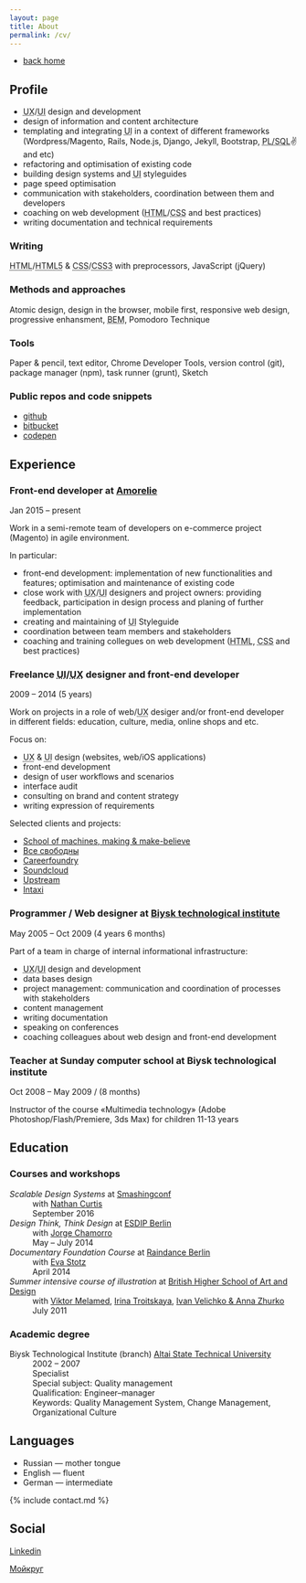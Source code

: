 ```yaml
---
layout: page
title: About
permalink: /cv/
--- 
```


<nav>
  <ul>
    <li class="nav__item {% if location == '/' or page.layout == 'default' %}active {% endif %}"><a href="/">back home</a></li>
  </ul>
</nav>

## Profile

- <abbr title="User Experience">UX</abbr>/<abbr title="User Interface">UI</abbr> design and development
- design of information and content architecture
- templating and integrating <abbr title="User Interface">UI</abbr> in a context of different frameworks (Wordpress/Magento, Rails, Node.js, Django, Jekyll, Bootstrap, <abbr title="Procedural Language/Structured Query Language">PL/SQL</abbr>✌ and etc)
- refactoring and optimisation of existing code
- building design systems and <abbr title="User Interface">UI</abbr> styleguides
- page speed optimisation
- communication with stakeholders, coordination between them and developers
- coaching on web development (<abbr title="HyperText Markup Language">HTML</abbr>/<abbr title="Cascading Style Sheets">CSS</abbr> and best practices) 
- writing documentation and technical requirements

### Writing

<abbr title="HyperText Markup Language">HTML</abbr>/<abbr title="HyperText Markup Language Version 5">HTML5</abbr> &amp; <abbr title="Cascading Style Sheets">CSS</abbr>/<abbr title="Cascading Style Sheets, Level 3">CSS3</abbr> with preprocessors, JavaScript (jQuery)

### Methods and approaches
Atomic design, design in the browser, mobile first, responsive web design, progressive enhansment, <abbr title="Block Element Modifier">BEM</abbr>, Pomodoro Technique

### Tools
Paper & pencil, text editor, Chrome Developer Tools, version control (git), package manager (npm), task runner (grunt), Sketch

### Public repos and code snippets
- [github](https://github.com/tataata)
- [bitbucket](https://bitbucket.org/tataata)
- [codepen](http://codepen.io/tataata/)


## Experience

### Front-end developer at [Amorelie](https://amorelie.de)
Jan 2015 &ndash; present

Work in a semi-remote team of developers on e-commerce project (Magento) in agile environment. 

In particular: 
- front-end development: implementation of new functionalities and features; optimisation and maintenance of existing code
- close work with <abbr title="User Experience">UX</abbr>/<abbr title="User Interface">UI</abbr> designers and project owners: providing feedback, participation in design process and planing of further implementation
- creating and maintaining of <abbr title="User Interface">UI</abbr> Styleguide
- coordination between team members and stakeholders
- coaching and training collegues on web development (<abbr title="HyperText Markup Language">HTML</abbr>, <abbr title="Cascading Style Sheets">CSS</abbr> and best practices)


### Freelance <abbr title="User Interface">UI</abbr>/<abbr title="User Experience">UX</abbr> designer and front-end developer
2009 &ndash; 2014 (5&nbsp;years)

Work on projects in&nbsp;a&nbsp;role&nbsp;of&nbsp;web/<abbr title="User Experience">UX</abbr> desiger and/or front-end developer in&nbsp;different fields: education, culture, media, online shops and etc.

Focus on:
- <abbr title="User Experience">UX</abbr> &amp; <abbr title="User Interface">UI</abbr> design (websites, web/iOS applications)
- front-end development
- design of user workflows and scenarios
- interface audit
- consulting on brand and content strategy
- writing expression of requirements

Selected clients and projects:

- [School of machines, making &amp; make-believe](http://schoolofma.org/)
- [Все свободны](http://vse-svobodny.com/)
- [Careerfoundry](https://careerfoundry.com/)
- [Soundcloud](https://soundcloud.com/)
- [Upstream](http://upstre.am/)
- [Intaxi](http://intaxi.ru/)


### Programmer / Web designer at [Biysk technological institute](http://www.bti.secna.ru)
May 2005 &ndash; Oct 2009 (4&nbsp;years 6&nbsp;months)

Part of a team in charge of internal informational infrastructure:
- <abbr title="User Experience">UX</abbr>/<abbr title="User Interface">UI</abbr> design and development
- data bases design
- project management: communication and coordination of processes with stakeholders
- content management
- writing documentation
- speaking on conferences
- coaching colleagues about web design and front-end development


### Teacher at Sunday computer school at&nbsp;Biysk technological institute
Oct 2008 &ndash; May 2009 / (8 months)

Instructor of&nbsp;the&nbsp;course «Multimedia technology» (Adobe Photoshop/Flash/Premiere, 3ds Max) for children 11-13&nbsp;years


## Education

### Courses and workshops

<dl>
	<dt><em>Scalable Design Systems</em> at <a href="https://smashingconf.com/">Smashingconf</a></dt>
	<dd>with <a href="https://medium.com/@nathanacurtis">Nathan Curtis</a></dd>
	<dd>September 2016</dd>
	<dt><em>Design Think, Think Design</em> at <a href="http://esdipberlin.com/">ESDIP Berlin</a></dt>
	<dd>with <a href="http://jorgechamorro.es">Jorge Chamorro</a></dd>
	<dd>May &ndash; July 2014</dd>
	<dt><em>Documentary Foundation Course</em> at <a href="http://www.raindance.org/berlin/">Raindance Berlin</a></dt>
	<dd>with <a href="http://www.evastotz.com/">Eva Stotz</a></dd>
	<dd>April 2014</dd>
	<dt><em>Summer intensive course of&nbsp;illustration</em> at&nbsp;<a href="http://www.britishdesign.ru/?lang=eng">British Higher School of&nbsp;Art and Design</a></dt>
	<dd>with <a href="http://mlmd.ru/">Viktor Melamed</a>, <a href="http://irtroit.com/">Irina Troitskaya</a>, <a href="http://shuka.ru/">Ivan Velichko & Anna Zhurko</a></dd>
	<dd>July 2011</dd>
</dl>

### Academic degree

<dl>
	<dt>Biysk Technological Institute (branch) <a href="http://www.en.altstu.ru/">Altai State Technical University</a></dt>
	<dd>2002 &ndash; 2007</dd>
	<dd>Specialist</dd>
	<dd>Special subject: Quality management</dd>
	<dd>Qualification: Engineer&ndash;manager</dd>
	<dd>Keywords: Quality Management System, Change Management, Organizational Culture</dd>
</dl>


## Languages
- Russian &mdash; mother tongue
- English &mdash; fluent
- German &mdash; intermediate	


{% include contact.md %}


## Social

<a href="http://www.linkedin.com/in/taniaabanina">Linkedin</a>

<a href="http://taniaabanina.moikrug.ru/">Мойкруг</a>

